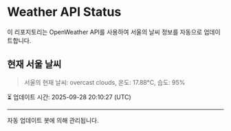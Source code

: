 
# Weather API Status

이 리포지토리는 OpenWeather API를 사용하여 서울의 날씨 정보를 자동으로 업데이트합니다.

## 현재 서울 날씨
> 서울의 현재 날씨: overcast clouds, 온도: 17.88°C, 습도: 95%

⏳ 업데이트 시간: 2025-09-28 20:10:27 (UTC)

---
자동 업데이트 봇에 의해 관리됩니다.

